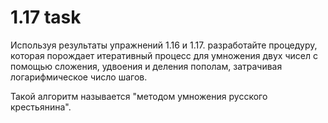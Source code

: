 # 1.17 task

Используя результаты упражнений 1.16 и 1.17. разработайте процедуру, которая порождает итеративный процесс для умножения двух чисел с помощью сложения, удвоения и деления пополам, затрачивая логарифмическое число шагов.

Такой алгоритм называется "методом умножения русского крестьянина".
